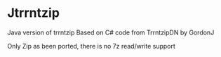 # Jtrrntzip
Java version of trrntzip
Based on C# code from TrrntzipDN by GordonJ

Only Zip as been ported, there is no 7z read/write support
